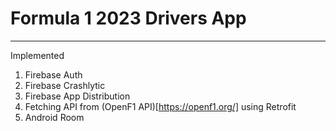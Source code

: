 # Formula 1 2023 Drivers App
---

Implemented
1. Firebase Auth
2. Firebase Crashlytic
3. Firebase App Distribution
4. Fetching API from (OpenF1 API)[https://openf1.org/] using Retrofit
5. Android Room
